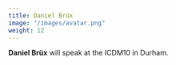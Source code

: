 ```yaml
---
title: Daniel Brüx
image: "/images/avatar.png"
weight: 12
---
```


**Daniel Brüx** will speak at the ICDM10 in Durham.
